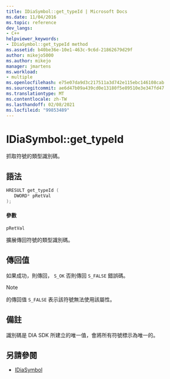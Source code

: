 ```yaml
---
title: IDiaSymbol::get_typeId | Microsoft Docs
ms.date: 11/04/2016
ms.topic: reference
dev_langs:
- C++
helpviewer_keywords:
- IDiaSymbol::get_typeId method
ms.assetid: b40be36e-10e1-463c-9c6d-21862679d29f
author: mikejo5000
ms.author: mikejo
manager: jmartens
ms.workload:
- multiple
ms.openlocfilehash: e75e07da9d3c217511a3d742e115ebc146108cab
ms.sourcegitcommit: ae6d47b09a439cd0e13180f5e89510e3e347fd47
ms.translationtype: MT
ms.contentlocale: zh-TW
ms.lasthandoff: 02/08/2021
ms.locfileid: "99853489"
---
```

# <a name="idiasymbolget_typeid"></a>IDiaSymbol::get_typeId
抓取符號的類型識別碼。

## <a name="syntax"></a>語法

```C++
HRESULT get_typeId ( 
   DWORD* pRetVal
);
```

#### <a name="parameters"></a>參數
 `pRetVal`

擴展傳回符號的類型識別碼。

## <a name="return-value"></a>傳回值
 如果成功，則傳回， `S_OK` 否則傳回 `S_FALSE` 錯誤碼。

> [!NOTE]
> 的傳回值 `S_FALSE` 表示該符號無法使用該屬性。

## <a name="remarks"></a>備註
 識別碼是 DIA SDK 所建立的唯一值，會將所有符號標示為唯一的。

## <a name="see-also"></a>另請參閱
- [IDiaSymbol](../../debugger/debug-interface-access/idiasymbol.md)